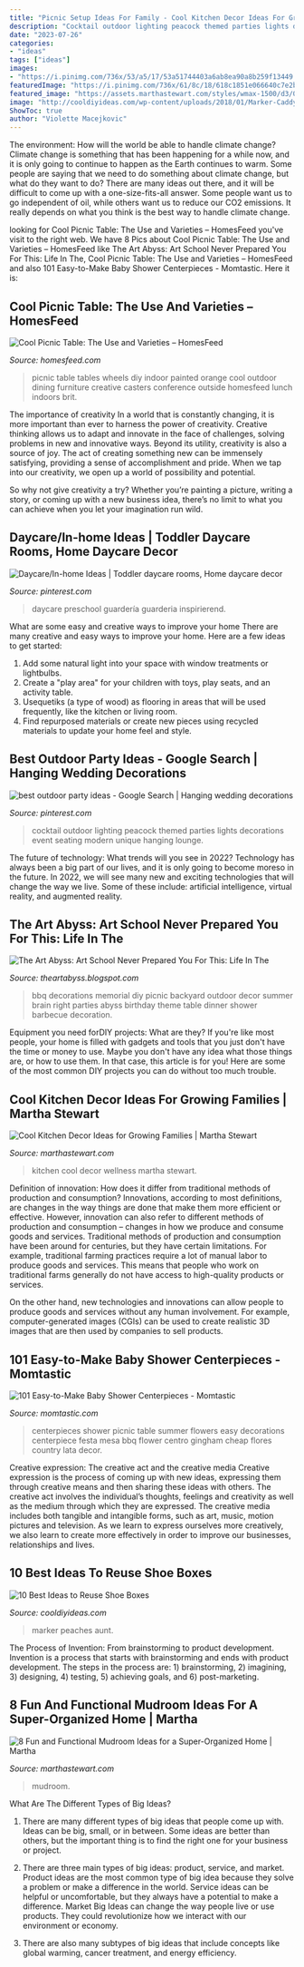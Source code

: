 ```yaml
---
title: "Picnic Setup Ideas For Family - Cool Kitchen Decor Ideas For Growing Families"
description: "Cocktail outdoor lighting peacock themed parties lights decorations event seating modern unique hanging lounge"
date: "2023-07-26"
categories:
- "ideas"
tags: ["ideas"]
images:
- "https://i.pinimg.com/736x/53/a5/17/53a51744403a6ab8ea90a8b259f13449.jpg"
featuredImage: "https://i.pinimg.com/736x/61/8c/18/618c1851e066640c7e2b4820d20eef43--best-outdoor-lighting-party-lighting.jpg"
featured_image: "https://assets.marthastewart.com/styles/wmax-1500/d3/04a/04a.jpg?itok=6aFt4FVM"
image: "http://cooldiyideas.com/wp-content/uploads/2018/01/Marker-Caddy-634x1024.jpg"
ShowToc: true
author: "Violette Macejkovic"
---
```



The environment: How will the world be able to handle climate change?
Climate change is something that has been happening for a while now, and it is only going to continue to happen as the Earth continues to warm. Some people are saying that we need to do something about climate change, but what do they want to do? There are many ideas out there, and it will be difficult to come up with a one-size-fits-all answer. Some people want us to go independent of oil, while others want us to reduce our CO2 emissions. It really depends on what you think is the best way to handle climate change.

	

		
looking for Cool Picnic Table: The Use and Varieties – HomesFeed you've visit to the right web. We have 8 Pics about Cool Picnic Table: The Use and Varieties – HomesFeed like The Art Abyss: Art School Never Prepared You For This: Life In The, Cool Picnic Table: The Use and Varieties – HomesFeed and also 101 Easy-to-Make Baby Shower Centerpieces - Momtastic. Here it is:
		
    
## Cool Picnic Table: The Use And Varieties – HomesFeed

<img loading=lazy src="https://homesfeed.com/wp-content/uploads/2015/05/simple-orange-color-wood-picnic-table-with-wheels.jpeg" onerror="this.onerror=null;this.src='https://tse2.mm.bing.net/th?id=OIP.9GpUZ6sYMmEl68MDXbkEhAHaJ6&amp;pid=15.1';" alt="Cool Picnic Table: The Use and Varieties – HomesFeed">

_Source: homesfeed.com_

>picnic table tables wheels diy indoor painted orange cool outdoor dining furniture creative casters conference outside homesfeed lunch indoors brit. 

	

The importance of creativity
In a world that is constantly changing, it is more important than ever to harness the power of creativity. Creative thinking allows us to adapt and innovate in the face of challenges, solving problems in new and innovative ways.
Beyond its utility, creativity is also a source of joy. The act of creating something new can be immensely satisfying, providing a sense of accomplishment and pride. When we tap into our creativity, we open up a world of possibility and potential.

So why not give creativity a try? Whether you’re painting a picture, writing a story, or coming up with a new business idea, there’s no limit to what you can achieve when you let your imagination run wild.

    
## Daycare/In-home Ideas | Toddler Daycare Rooms, Home Daycare Decor

<img loading=lazy src="https://i.pinimg.com/736x/53/a5/17/53a51744403a6ab8ea90a8b259f13449.jpg" onerror="this.onerror=null;this.src='https://tse3.mm.bing.net/th?id=OIP.CRPBCk4_vDFLoHx-nsD5YAHaJ3&amp;pid=15.1';" alt="Daycare/In-home Ideas | Toddler daycare rooms, Home daycare decor">

_Source: pinterest.com_

>daycare preschool guardería guarderia inspirierend. 

	

What are some easy and creative ways to improve your home
There are many creative and easy ways to improve your home. Here are a few ideas to get started: 
1. Add some natural light into your space with window treatments or lightbulbs. 
2. Create a "play area" for your children with toys, play seats, and an activity table. 
3. Usequetiks (a type of wood) as flooring in areas that will be used frequently, like the kitchen or living room. 
4. Find repurposed materials or create new pieces using recycled materials to update your home feel and style.

    
## Best Outdoor Party Ideas - Google Search | Hanging Wedding Decorations

<img loading=lazy src="https://i.pinimg.com/736x/61/8c/18/618c1851e066640c7e2b4820d20eef43--best-outdoor-lighting-party-lighting.jpg" onerror="this.onerror=null;this.src='https://tse3.mm.bing.net/th?id=OIP.SeQ52QcjGrjDiD42vwfYGwHaG2&amp;pid=15.1';" alt="best outdoor party ideas - Google Search | Hanging wedding decorations">

_Source: pinterest.com_

>cocktail outdoor lighting peacock themed parties lights decorations event seating modern unique hanging lounge. 

	

The future of technology: What trends will you see in 2022?
Technology has always been a big part of our lives, and it is only going to become moreso in the future. In 2022, we will see many new and exciting technologies that will change the way we live. Some of these include: artificial intelligence, virtual reality, and augmented reality.

    
## The Art Abyss: Art School Never Prepared You For This: Life In The

<img loading=lazy src="http://2.bp.blogspot.com/-pkx7ra9abk8/UaVlH-5vzxI/AAAAAAAAHqQ/RZNOyM7iumE/s1600/DIY+Vintage+Memorial+Day+BBQ+Decorations+10.png" onerror="this.onerror=null;this.src='https://tse1.mm.bing.net/th?id=OIP.yJC8uMtJhgAw61cI3O5iaQHaOl&amp;pid=15.1';" alt="The Art Abyss: Art School Never Prepared You For This: Life In The">

_Source: theartabyss.blogspot.com_

>bbq decorations memorial diy picnic backyard outdoor decor summer brain right parties abyss birthday theme table dinner shower barbecue decoration. 

	

Equipment you need forDIY projects: What are they?
If you're like most people, your home is filled with gadgets and tools that you just don't have the time or money to use. Maybe you don't have any idea what those things are, or how to use them. In that case, this article is for you! Here are some of the most common DIY projects you can do without too much trouble.

    
## Cool Kitchen Decor Ideas For Growing Families | Martha Stewart

<img loading=lazy src="https://assets.marthastewart.com/styles/wmax-1500/d3/04a/04a.jpg?itok=6aFt4FVM" onerror="this.onerror=null;this.src='https://tse4.mm.bing.net/th?id=OIP.C1v78M_hWymE7mCh3x4aNQHaKh&amp;pid=15.1';" alt="Cool Kitchen Decor Ideas for Growing Families | Martha Stewart">

_Source: marthastewart.com_

>kitchen cool decor wellness martha stewart. 

	

Definition of innovation: How does it differ from traditional methods of production and consumption?
Innovations, according to most definitions, are changes in the way things are done that make them more efficient or effective. However, innovation can also refer to different methods of production and consumption – changes in how we produce and consume goods and services.
Traditional methods of production and consumption have been around for centuries, but they have certain limitations. For example, traditional farming practices require a lot of manual labor to produce goods and services. This means that people who work on traditional farms generally do not have access to high-quality products or services.

On the other hand, new technologies and innovations can allow people to produce goods and services without any human involvement. For example, computer-generated images (CGIs) can be used to create realistic 3D images that are then used by companies to sell products.

    
## 101 Easy-to-Make Baby Shower Centerpieces - Momtastic

<img loading=lazy src="http://cdn3-www.momtastic.com/assets/uploads/gallery/101-baby-shower-centerpieces/baby-92.jpg" onerror="this.onerror=null;this.src='https://tse4.mm.bing.net/th?id=OIP.us3Rbno_dn01OX8rqkn9pAHaLH&amp;pid=15.1';" alt="101 Easy-to-Make Baby Shower Centerpieces - Momtastic">

_Source: momtastic.com_

>centerpieces shower picnic table summer flowers easy decorations centerpiece festa mesa bbq flower centro gingham cheap flores country lata decor. 

	

Creative expression: The creative act and the creative media
Creative expression is the process of coming up with new ideas, expressing them through creative means and then sharing these ideas with others. The creative act involves the individual’s thoughts, feelings and creativity as well as the medium through which they are expressed. The creative media includes both tangible and intangible forms, such as art, music, motion pictures and television. As we learn to express ourselves more creatively, we also learn to create more effectively in order to improve our businesses, relationships and lives.

    
## 10 Best Ideas To Reuse Shoe Boxes

<img loading=lazy src="http://cooldiyideas.com/wp-content/uploads/2018/01/Marker-Caddy-634x1024.jpg" onerror="this.onerror=null;this.src='https://tse1.mm.bing.net/th?id=OIP.8qHNuaShGOWU7Tt9DtRgNQHaL9&amp;pid=15.1';" alt="10 Best Ideas to Reuse Shoe Boxes">

_Source: cooldiyideas.com_

>marker peaches aunt. 

	

The Process of Invention: From brainstorming to product development.
Invention is a process that starts with brainstorming and ends with product development. The steps in the process are: 1) brainstorming, 2) imagining, 3) designing, 4) testing, 5) achieving goals, and 6) post-marketing.

    
## 8 Fun And Functional Mudroom Ideas For A Super-Organized Home | Martha

<img loading=lazy src="https://assets.marthastewart.com/styles/wmax-1500/d36/chalkboard-design-mudroom-ideas-0816/chalkboard-design-mudroom-ideas-0816_0.jpg?itok=KvMRCQI2" onerror="this.onerror=null;this.src='https://tse4.mm.bing.net/th?id=OIP.I1w3dNJU_OZCoZeqGoAe2wHaKh&amp;pid=15.1';" alt="8 Fun and Functional Mudroom Ideas for a Super-Organized Home | Martha">

_Source: marthastewart.com_

>mudroom. 

	

What Are The Different Types of Big Ideas?
1. There are many different types of big ideas that people come up with. Ideas can be big, small, or in between. Some ideas are better than others, but the important thing is to find the right one for your business or project.
2. There are three main types of big ideas: product, service, and market. Product ideas are the most common type of big idea because they solve a problem or make a difference in the world. Service ideas can be helpful or uncomfortable, but they always have a potential to make a difference. Market Big Ideas can change the way people live or use products. They could revolutionize how we interact with our environment or economy.

3. There are also many subtypes of big ideas that include concepts like global warming, cancer treatment, and energy efficiency.

